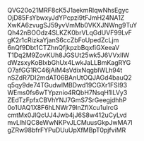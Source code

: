 QVG20o21MRF8cK5J1aekmRlqwNhsEgyc
OjD85FsYbwxyJdYPcpzi9tFJmH24NA1Z
XwKA6zvugSJ59yvVmMb0VKXJNWng9TuY
Qh42nBOOdz4SLKZK0brVLqGdUVF99LvF
gK2r1cRizkaYjanS6ccZbFoUpedZcLjm
6nQf9Dbt1CTZhnQfjkpzbBqxfiGXeeaV
T1Dq2M9ZovKUh8JGSUt25wk5J6VVxlIW
dWzsxyKoBIxbGhUx4LwkJaLLBmKagRYG
O7afGG1RC46jAiM4sVdixNqgbIWLh94t
nSZdR7DI2mdAT06BAnUtOQJAGd4bauQ2
q5qy9de74TGudwlMBDwd19CGXr1FSI93
WEms0fs6wTYpznio4RQbH7NsqH1lLVy3
ZEdTzFpfxCBVhYNJ7GmS7SrGeegjdhhP
0o1UAQ1X8F6hLNWr79lnZfIXcu1uIrcG
cmtMx0JlQcUJ4Jwb4jJ6S8w412uCyLvd
mvLlhlQC8eWwNKPvJLCMuusGkpJwMA7l
gZRw98bfrFYPuDUuUpXfMBpT0pjfviMR
